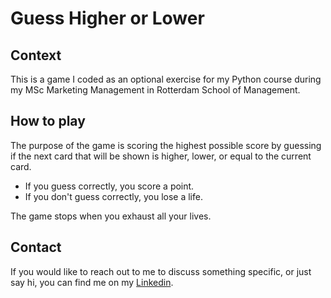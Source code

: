 # Guess Higher or Lower

## Context
This is a game I coded as an optional exercise for my Python course during my MSc Marketing Management in Rotterdam School of Management. 

## How to play 
The purpose of the game is scoring the highest possible score by guessing if the next card that will be shown is higher, lower, or equal to the current card. 

- If you guess correctly, you score a point.
- If you don't guess correctly, you lose a life.

The game stops when you exhaust all your lives. 

## Contact
If you would like to reach out to me to discuss something specific, or just say hi, you can find me on my [Linkedin](https://www.linkedin.com/in/majdi-hentati/).
